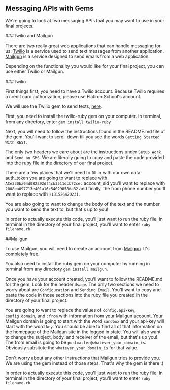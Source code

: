 ## Messaging APIs with Gems

We're going to look at two messaging APIs that you may want to use in your final projects.

###Twilio and Mailgun

There are two really great web applications that can handle messaging for us. [Twilio](https://www.twilio.com/) is a service used to send text messages from another application. [Mailgun](http://www.mailgun.com/) is a service designed to send emails from a web application. 

Depending on the functionality you would like for your final project, you can use either Twilio or Mailgun.


###Twilio

First things first, you need to have a Twilio account. Because Twilio requires a credit card authorization, please use Flatiron School's account.

We will use the Twilio gem to send texts, [here](https://github.com/twilio/twilio-ruby).

First, you need to install the twilio-ruby gem on your computer. In terminal, from any directory, enter `gem install twilio-ruby`

Next, you will need to follow the instructions found in the README.md file of the gem. You'll want to scroll down till you see the words `Getting Started With REST`.

The only two headers we care about are the instructions under `Setup Work` and `Send an SMS`. We are literally going to copy and paste the code provided into the ruby file in the directory of our final project.

There are a few places that we'll need to fill in with our own data:
auth_token you are going to want to replace with `ACe330ba04d082392df4cb3511dcb72cec` account_sid you'll want to replace with `2008ea097713e401a16c54029058da82` and finally, the from phone number you'll want to replace with `+181526420231`.

You are also going to want to change the body of the text and the number you want to send the text to, but that's up to you!

In order to actually execute this code, you'll just want to run the ruby file. In terminal in the directory of your final project, you'll want to enter `ruby filename.rb`

##Mailgun

To use Mailgun, you will need to create an account from [Mailgun](http://www.mailgun.com/). It's completely free. 

You also need to install the ruby gem on your computer by running in terminal from any directory `gem install mailgun`.

Once you have your account created, you'll want to follow the README.md for the gem. Look for the header `Usage`. The only two sections we need to worry about are `Configuration` and `Sending Email`. You'll want to copy and paste the code in those sections into the ruby file you created in the directory of your final project.

You are going to want to replace the values of  `config.api-key`, `config.domain`, and `:from` with information from your Mailgun account. Your Mailgun domain is going to start with the word `sandbox` and your api-key will start with the word `key`. You should be able to find all of that information on the homepage of the Mailgun site in the logged in state. You will also want to change the subject, body, and receiver of the email, but that's up you! The from email is going to be `postmaster@whatever_your_domain_is`. Obviously subsitute the `whatever_your_domain_is` for that value.

Don't worry about any other instructions that Mailgun tries to provide you. We are using the gem instead of those steps. That's why the gem is there :)

In order to actually execute this code, you'll just want to run the ruby file. In terminal in the directory of your final project, you'll want to enter `ruby filename.rb`

